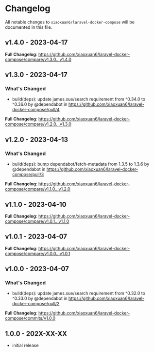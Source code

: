# Changelog

All notable changes to `xiaoxuan6/laravel-docker-compose` will be documented in this file.

## v1.4.0 - 2023-04-17

**Full Changelog**: https://github.com/xiaoxuan6/laravel-docker-compose/compare/v1.3.0...v1.4.0

## v1.3.0 - 2023-04-17

### What's Changed

- build(deps): update james.xue/search requirement from ^0.34.0 to ^0.36.0 by @dependabot in https://github.com/xiaoxuan6/laravel-docker-compose/pull/4

**Full Changelog**: https://github.com/xiaoxuan6/laravel-docker-compose/compare/v1.2.0...v1.3.0

## v1.2.0 - 2023-04-13

### What's Changed

- build(deps): bump dependabot/fetch-metadata from 1.3.5 to 1.3.6 by @dependabot in https://github.com/xiaoxuan6/laravel-docker-compose/pull/3

**Full Changelog**: https://github.com/xiaoxuan6/laravel-docker-compose/compare/v1.1.0...v1.2.0

## v1.1.0 - 2023-04-10

**Full Changelog**: https://github.com/xiaoxuan6/laravel-docker-compose/compare/v1.0.1...v1.1.0

## v1.0.1 - 2023-04-07

**Full Changelog**: https://github.com/xiaoxuan6/laravel-docker-compose/compare/v1.0.0...v1.0.1

## v1.0.0 - 2023-04-07

### What's Changed

- build(deps): update james.xue/search requirement from ^0.32.0 to ^0.33.0 by @dependabot in https://github.com/xiaoxuan6/laravel-docker-compose/pull/2

**Full Changelog**: https://github.com/xiaoxuan6/laravel-docker-compose/commits/v1.0.0

## 1.0.0 - 202X-XX-XX

- initial release
